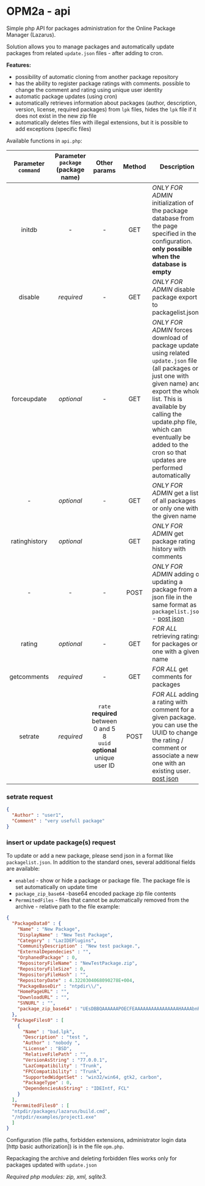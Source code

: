 # OPM2a - api
Simple php API for packages administration for the Online Package Manager (Lazarus).

Solution allows you to manage packages and automatically update packages from related `update.json` files - after adding to cron.

**Features:**
- possibility of automatic cloning from another package repository
- has the ability to register package ratings with comments. possible to change the comment and rating using unique user identity
- automatic package updates (using cron)
- automatically retrieves information about packages (author, description, version, license, required packages) from `lpk` files, hides the `lpk` file if it does not exist in the new zip file
- automatically deletes files with illegal extensions, but it is possible to add exceptions (specific files)

Available functions in `api.php`:

Parameter `command` | Parameter `package` (package name) | Other params | Method | Description
:---: | :---: | :---: | :---: | ---
initdb | - | - | GET | *ONLY FOR ADMIN* initialization of the package database from the page specified in the configuration. **only possible when the database is empty**
disable | *required* | - | GET | *ONLY FOR ADMIN* disable package export to packagelist.json.
forceupdate | *optional* | - | GET | *ONLY FOR ADMIN* forces download of package updates using related `update.json` file (all packages or just one with given name) and export the whole list. This is available by calling the update.php file, which can eventually be added to the cron so that updates are performed automatically
\- | *optional* | - | GET | *ONLY FOR ADMIN* get a list of all packages or only one with the given name
ratinghistory | *optional* |  | GET | *ONLY FOR ADMIN* get package rating history with comments
\- | - | - | POST | *ONLY FOR ADMIN* adding or updating a package from a json file in the same format as `packagelist.json` - [post json](https://github.com/paweld/OPM2a-api/blob/master/README.md#insert%20or%20update%20package(s)%20request)
rating | *optional* | - | GET | *FOR ALL* retrieving ratings for packages or one with a given name
getcomments | *required* | - | GET | *FOR ALL* get comments for packages
setrate | *required* |`rate` **required** between 0 and 5 8<br/>`uuid` **optional** unique user ID| POST | *FOR ALL* adding a rating with comment for a given package. you can use the UUID to change the rating / comment or associate a new one with an existing user. [post json](https://github.com/paweld/OPM2a-api/blob/master/README.md#setrate%20request)

### setrate request
```json
{
  "Author" : "user1",
  "Comment" : "very usefull package"
}
```
### insert or update package(s) request
To update or add a new package, please send json in a format like `packagelist.json`. In addition to the standard ones, several additional fields are available:
- `enabled` - show or hide a package or package file. The package file is set automatically on update time
- `package_zip_base64` -base64 encoded package zip file contents
- `PermmitedFiles` - files that cannot be automatically removed from the archive - relative path to the file
example:
```json
{
  "PackageData0" : {
    "Name" : "New Package",
    "DisplayName" : "New Test Package",
    "Category" : "LazIDEPlugins",
    "CommunityDescription" : "New test package.",
    "ExternalDependecies" : "",
    "OrphanedPackage" : 0,
    "RepositoryFileName" : "NewTestPackage.zip",
    "RepositoryFileSize" : 0,
    "RepositoryFileHash" : "",
    "RepositoryDate" : 4.3220304068090278E+004,
    "PackageBaseDir" : "ntpdir\\/",
    "HomePageURL" : "",
    "DownloadURL" : "",
    "SVNURL" : "",
    "package_zip_base64" : "UEsDBBQAAAAAAPOECFEAAAAAAAAAAAAAAAAHAAAAbnRwZGlyL1BLAwQUAAAACAArhQhRVFp8khUCAADJBAAEgAkAAAAAAAAACAgAAAlAAAAbnRwZGlyL250cG1haW4ubHBrCgAgAAAAAAABABgAI1Eq+5Ft1gEjUSr7kW3WAXvZdK2RbdYBUEsBAj8AFAAAAAgAc4UIURbN/R+fAAAA4gAAABIAJAAAAAAAAAAgIAAAagIAAG50cGRpci9udHBtYWluLnBhcwoAIAAAAAAAAQAYAAnrcUySbdYBCetxTJJt1gEtGHatkW3WAVBLBQYAAAAAAwADACEBAAA5AwAAAAA="
  },
  "PackageFiles0" : [
    {
      "Name" : "bad.lpk",
      "Description" : "test ",
      "Author" : "nobody ",
      "License" : "BSD",
      "RelativeFilePath" : "",
      "VersionAsString" : "77.0.0.1",
      "LazCompatibility" : "Trunk",
      "FPCCompatibility" : "Trunk",
      "SupportedWidgetSet" : "win32/win64, gtk2, carbon",
      "PackageType" : 0,
      "DependenciesAsString" : "IDEIntf, FCL"
    }
  ],
  "PermmitedFiles0" : [
  "ntpdir/packages/lazarus/build.cmd",
  "/ntpdir/examples/project1.exe"
  ]
}
```
Configuration (file paths, forbidden extensions, administrator login data [http basic authorization]) is in the file `opm.php`.

Repackaging the archive and deleting forbidden files works only for packages updated with `update.json`

*Required php modules: zip, xml, sqlite3.*
